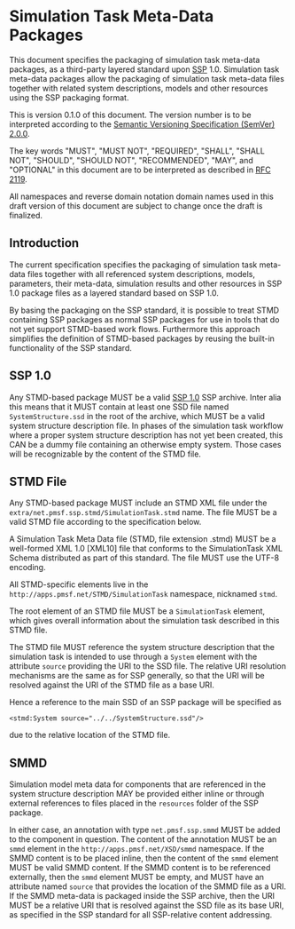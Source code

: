 # Simulation Task Meta-Data Packages

This document specifies the packaging of simulation task meta-data
packages, as a third-party layered standard upon [SSP][] 1.0.  Simulation task
meta-data packages allow the packaging of simulation task meta-data
files together with related system descriptions, models and other
resources using the SSP packaging format.

This is version 0.1.0 of this document. The version number is
to be interpreted according to the [Semantic Versioning Specification
(SemVer) 2.0.0][SemVer2.0.0].

The key words "MUST", "MUST NOT", "REQUIRED", "SHALL", "SHALL NOT",
"SHOULD", "SHOULD NOT", "RECOMMENDED",  "MAY", and "OPTIONAL" in this
document are to be interpreted as described in [RFC 2119][].

All namespaces and reverse domain notation domain names used in this
draft version of this document are subject to change once the draft
is finalized.

[SSP]: https://ssp-standard.org/
[SemVer2.0.0]: http://semver.org/spec/v2.0.0.html
[RFC 2119]: https://www.ietf.org/rfc/rfc2119.txt

## Introduction

The current specification specifies the packaging of simulation task
meta-data files together with all referenced system descriptions,
models, parameters, their meta-data, simulation results and other
resources in SSP 1.0 package files as a layered standard based on SSP
1.0.

By basing the packaging on the SSP standard, it is possible to treat
STMD containing SSP packages as normal SSP packages for use in tools
that do not yet support STMD-based work flows. Furthermore this
approach simplifies the definition of STMD-based packages by reusing
the built-in functionality of the SSP standard.

## SSP 1.0

Any STMD-based package MUST be a valid [SSP 1.0][SSP10] SSP archive.
Inter alia this means that it MUST contain at least one SSD file named
`SystemStructure.ssd` in the root of the archive, which MUST be a valid
system structure description file. In phases of the simulation task
workflow where a proper system structure description has not yet been
created, this CAN be a dummy file containing an otherwise empty system.
Those cases will be recognizable by the content of the STMD file.

[SSP10]: https://ssp-standard.org/publications/SSP10/SystemStructureAndParameterization10.pdf

## STMD File

Any STMD-based package MUST include an STMD XML file under the
`extra/net.pmsf.ssp.stmd/SimulationTask.stmd` name. The file MUST be
a valid STMD file according to the specification below.

A Simulation Task Meta Data file (STMD, file extension .stmd) MUST be a
well-formed XML 1.0 [XML10] file that conforms to the SimulationTask XML
Schema distributed as part of this standard.  The file MUST use the
UTF-8 encoding.

All STMD-specific elements live in the `http://apps.pmsf.net/STMD/SimulationTask`
namespace, nicknamed `stmd`.

The root element of an STMD file MUST be a `SimulationTask` element,
which gives overall information about the simulation task described in
this STMD file.

The STMD file MUST reference the system structure description that the
simulation task is intended to use through a `System` element with the
attribute `source` providing the URI to the SSD file. The relative URI
resolution mechanisms are the same as for SSP generally, so that the
URI will be resolved against the URI of the STMD file as a base URI.

Hence a reference to the main SSD of an SSP package will be specified
as

`<stmd:System source="../../SystemStructure.ssd"/>`

due to the relative location of the STMD file.

## SMMD

Simulation model meta data for components that are referenced in the
system structure description MAY be provided either inline or through
external references to files placed in the `resources` folder of the
SSP package.

In either case, an annotation with type `net.pmsf.ssp.smmd` MUST be
added to the component in question. The content of the annotation
MUST be an `smmd` element in the `http://apps.pmsf.net/XSD/smmd`
namespace.  If the SMMD content is to be placed inline, then the
content of the `smmd` element MUST be valid SMMD content.  If the
SMMD content is to be referenced externally, then the `smmd` element
MUST be empty, and MUST have an attribute named `source` that provides
the location of the SMMD file as a URI.  If the SMMD meta-data is
packaged inside the SSP archive, then the URI MUST be a relative URI
that is resolved against the SSD file as its base URI, as specified
in the SSP standard for all SSP-relative content addressing.
